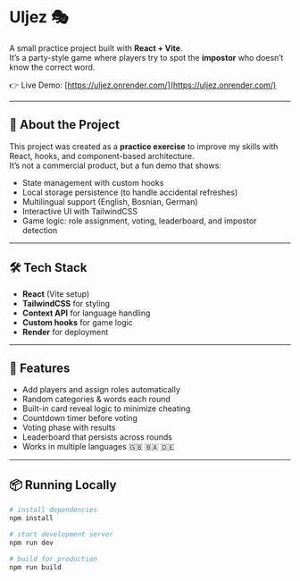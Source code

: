 # Uljez 🎭

A small practice project built with **React + Vite**.  
It’s a party-style game where players try to spot the **impostor** who doesn’t know the correct word.

👉 Live Demo: [https://uljez.onrender.com/](https://uljez.onrender.com/)

---

## 📖 About the Project
This project was created as a **practice exercise** to improve my skills with React, hooks, and component-based architecture.  
It’s not a commercial product, but a fun demo that shows:
- State management with custom hooks
- Local storage persistence (to handle accidental refreshes)
- Multilingual support (English, Bosnian, German)
- Interactive UI with TailwindCSS
- Game logic: role assignment, voting, leaderboard, and impostor detection

---

## 🛠️ Tech Stack
- **React** (Vite setup)
- **TailwindCSS** for styling
- **Context API** for language handling
- **Custom hooks** for game logic
- **Render** for deployment

---

## 🚀 Features
- Add players and assign roles automatically
- Random categories & words each round
- Built-in card reveal logic to minimize cheating
- Countdown timer before voting
- Voting phase with results
- Leaderboard that persists across rounds
- Works in multiple languages 🇬🇧 🇧🇦 🇩🇪

---

## 📦 Running Locally
```bash
# install dependencies
npm install

# start development server
npm run dev

# build for production
npm run build
